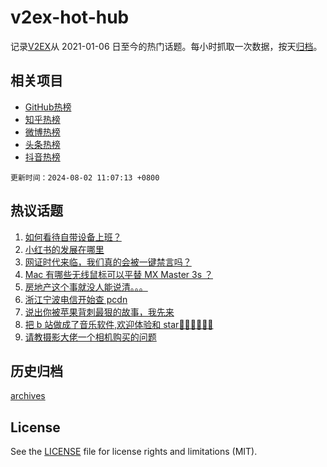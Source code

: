 # v2ex-hot-hub

 记录[V2EX](https://www.v2ex.com/)从 2021-01-06 日至今的热门话题。每小时抓取一次数据，按天[归档](archives)。
 
 ## 相关项目

- [GitHub热榜](https://github.com/it985/github-hot-hub)
- [知乎热榜](https://github.com/it985/zhihu-hot-hub)
- [微博热榜](https://github.com/it985/weibo-hot-hub)
- [头条热榜](https://github.com/it985/toutiao-hot-hub)
- [抖音热榜](https://github.com/it985/douyin-hot-hub)


 `更新时间：2024-08-02 11:07:13 +0800`

## 热议话题

1. [如何看待自带设备上班？](https://www.v2ex.com/t/1061709)
1. [小红书的发展在哪里](https://www.v2ex.com/t/1061685)
1. [网证时代来临，我们真的会被一键禁言吗？](https://www.v2ex.com/t/1061917)
1. [Mac 有哪些无线鼠标可以平替 MX Master 3s ？](https://www.v2ex.com/t/1061742)
1. [房地产这个事就没人能说清。。。](https://www.v2ex.com/t/1061680)
1. [浙江宁波电信开始查 pcdn](https://www.v2ex.com/t/1061704)
1. [说出你被苹果背刺最狠的故事，我先来](https://www.v2ex.com/t/1061781)
1. [把 b 站做成了音乐软件,欢迎体验和 star👏👏👏👏👏👏](https://www.v2ex.com/t/1061721)
1. [请教摄影大佬一个相机购买的问题](https://www.v2ex.com/t/1061896)

## 历史归档

[archives](archives)

## License

See the [LICENSE](LICENSE) file for license rights and limitations (MIT).
